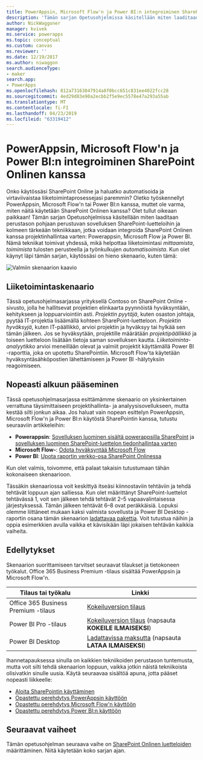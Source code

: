 ```yaml
---
title: PowerAppsin, Microsoft Flow'n ja Power BI:n integroiminen SharePoint Onlinen kanssa (johdanto) | Microsoft Docs
description: 'Tämän sarjan Opetusohjelmissa käsitellään miten laaditaan perustason pohjaan perustuvan sovelluksen SharePoint-luetteloihin ja kolmeen tärkeään tekniikkaan, jotka voidaan integroida SharePoint Onlinen kanssa projektinhallintaa varten: Powerappsin, Microsoft Flow ja Power BI.'
author: NickWaggoner
manager: kvivek
ms.service: powerapps
ms.topic: conceptual
ms.custom: canvas
ms.reviewer: ''
ms.date: 12/19/2017
ms.author: niwaggon
search.audienceType:
- maker
search.app:
- PowerApps
ms.openlocfilehash: 812a73163047914a8f0bcc651c831ee4022fcc28
ms.sourcegitcommit: 4ed29d83e90a2ecbb2f5e9ec5578e47a293a55ab
ms.translationtype: MT
ms.contentlocale: fi-FI
ms.lasthandoff: 04/23/2019
ms.locfileid: "63319412"
---
```

# <a name="integrate-powerapps-microsoft-flow-and-power-bi-with-sharepoint-online"></a>PowerAppsin, Microsoft Flow'n ja Power BI:n integroiminen SharePoint Onlinen kanssa
Onko käytössäsi SharePoint Online ja haluatko automatisoida ja virtaviivaistaa liiketoimintaprosessejasi paremmin? Oletko työskennellyt PowerAppsin, Microsoft Flow'n tai Power BI:n kanssa, muttet ole varma, miten näitä käytetään SharePoint Onlinen kanssa? Olet tullut oikeaan paikkaan! Tämän sarjan Opetusohjelmissa käsitellään miten laaditaan perustason pohjaan perustuvan sovelluksen SharePoint-luetteloihin ja kolmeen tärkeään tekniikkaan, jotka voidaan integroida SharePoint Onlinen kanssa projektinhallintaa varten: Powerappsin, Microsoft Flow ja Power BI. Nämä tekniikat toimivat yhdessä, mikä helpottaa liiketoimintasi *mittaamista*, *toimimista* tulosten perusteella ja työnkulkujen *automatisoimista*. Kun olet käynyt läpi tämän sarjan, käytössäsi on hieno skenaario, kuten tämä:

![Valmiin skenaarion kaavio](./media/sharepoint-scenario-intro/composite-with-background.png)

## <a name="business-scenario"></a>Liiketoimintaskenaario
Tässä opetusohjelmasarjassa yrityksellä Contoso on SharePoint Online -sivusto, jolla he hallitsevat projektien elinkaarta pyynnöistä hyväksyntään, kehitykseen ja loppuarviointiin asti. *Projektin pyytäjä*, kuten osaston johtaja, pyytää IT-projektia lisäämällä kohteen SharePoint-luetteloon. *Projektin hyväksyjä*, kuten IT-päällikkö, arvioi projektin ja hyväksyy tai hylkää sen tämän jälkeen. Jos se hyväksytään, projektille määrätään *projektipäällikkö* ja toiseen luetteloon lisätään tietoja saman sovelluksen kautta. *Liiketoiminta-analyytikko* arvioi meneillään olevat ja valmiit projektit käyttämällä Power BI -raporttia, joka on upotettu SharePointiin.  Microsoft Flow'ta käytetään hyväksyntäsähköpostien lähettämiseen ja Power BI -hälytyksiin reagoimiseen.

## <a name="getting-started-quickly"></a>Nopeasti alkuun pääseminen
Tässä opetusohjelmasarjassa esittämämme skenaario on yksinkertainen verrattuna täysimittaiseen projektihallinta- ja analyysisovellukseen, mutta kestää silti jonkun aikaa. Jos haluat vain nopean esittelyn PowerAppsin, Microsoft Flow'n ja Power BI:n käytöstä SharePointin kanssa, tutustu seuraaviin artikkeleihin:

* **Powerappsin**: [Sovelluksen luominen sisältä powerappsilla SharePoint](app-from-sharepoint.md#generate-an-app-from-within-sharepoint-online) ja [sovelluksen luominen SharePoint-luettelon tiedonhallintaa varten](app-from-sharepoint.md)
* **Microsoft Flow-**: [Odota hyväksyntää Microsoft Flow](https://docs.microsoft.com/flow/wait-for-approvals)
* **Power BI**: [Upota raportin verkko-osa SharePoint Onlinessa](https://docs.microsoft.com/power-bi/service-embed-report-spo)

Kun olet valmis, toivomme, että palaat takaisin tutustumaan tähän kokonaiseen skenaarioon.

Tässäkin skenaariossa voit keskittyä itseäsi kiinnostaviin tehtäviin ja tehdä tehtävät loppuun ajan salliessa. Kun olet määrittänyt SharePoint-luettelot tehtävässä 1, voit sen jälkeen tehdä tehtävät 2–5 vapaavalintaisessa järjestyksessä. Tämän jälkeen tehtävät 6–8 ovat peräkkäisiä. Lopuksi olemme liittäneet mukaan kaksi valmista sovellusta ja Power BI Desktop -raportin osana tämän skenaarion [ladattavaa pakettia](https://aka.ms/o4ia0f). Voit tutustua näihin ja oppia esimerkkien avulla vaikka et kävisikään läpi jokaisen tehtävän kaikkia vaiheita.

## <a name="prerequisites"></a>Edellytykset
Skenaarion suorittamiseen tarvitset seuraavat tilaukset ja tietokoneen työkalut. Office 365 Business Premium -tilaus sisältää PowerAppsin ja Microsoft Flow'n.

| **Tilaus tai työkalu** | **Linkki** |
| --- | --- |
| Office 365 Business Premium -tilaus |[Kokeiluversion tilaus](https://signup.microsoft.com/Signup?OfferId=467eab54-127b-42d3-b046-3844b860bebf&dl=O365_BUSINESS_PREMIUM&ali=1) |
| Power BI Pro -tilaus |[Kokeiluversion tilaus](https://powerbi.microsoft.com/get-started/) (napsauta **KOKEILE ILMAISEKSI**) |
| Power BI Desktop |[Ladattavissa maksutta](https://powerbi.microsoft.com/get-started/) (napsauta **LATAA ILMAISEKSI**) |

Ihannetapauksessa sinulla on kaikkien tekniikoiden perustason tuntemusta, mutta voit silti tehdä skenaarion loppuun, vaikka jotkin näistä tekniikoista olisivatkin sinulle uusia. Käytä seuraavaa sisältöä apuna, jotta pääset nopeasti liikkeelle:

* [Aloita SharePointin käyttäminen](https://support.office.com/article/Get-started-with-SharePoint-909ec2f0-05c8-4e92-8ad3-3f8b0b6cf261)
* [Opastettu perehdytys PowerAppsin käyttöön](../../guided-learning/index.md)
* [Opastettu perehdytys Microsoft Flow'n käyttöön](https://docs.microsoft.com/flow/guided-learning/)
* [Opastettu perehdytys Power BI:n käyttöön](https://docs.microsoft.com/power-bi/guided-learning/)

## <a name="next-steps"></a>Seuraavat vaiheet
Tämän opetusohjelman seuraava vaihe on [SharePoint Onlinen luetteloiden](sharepoint-scenario-setup.md) määrittäminen. Niitä käytetään koko sarjan ajan.

